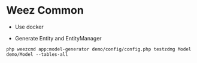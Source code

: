 Weez Common
======

* Use docker


* Generate Entity and EntityManager

```
php weezcmd app:model-generator demo/config/config.php testzdmg Model demo/Model --tables-all

```
